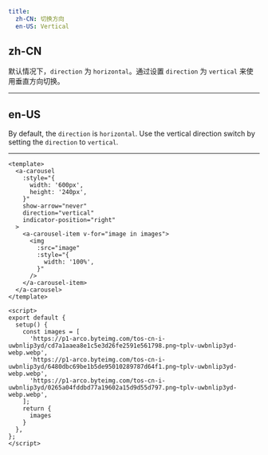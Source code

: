 ```yaml
title:
  zh-CN: 切换方向
  en-US: Vertical
```

## zh-CN

默认情况下，`direction` 为 `horizontal`。通过设置 `direction` 为 `vertical` 来使用垂直方向切换。

---

## en-US

By default, the `direction` is `horizontal`. Use the vertical direction switch by setting the `direction` to `vertical`.

---

```vue
<template>
  <a-carousel
    :style="{
      width: '600px',
      height: '240px',
    }"
    show-arrow="never"
    direction="vertical"
    indicator-position="right"
  >
    <a-carousel-item v-for="image in images">
      <img
        :src="image"
        :style="{
          width: '100%',
        }"
      />
    </a-carousel-item>
  </a-carousel>
</template>

<script>
export default {
  setup() {
    const images = [
      'https://p1-arco.byteimg.com/tos-cn-i-uwbnlip3yd/cd7a1aaea8e1c5e3d26fe2591e561798.png~tplv-uwbnlip3yd-webp.webp',
      'https://p1-arco.byteimg.com/tos-cn-i-uwbnlip3yd/6480dbc69be1b5de95010289787d64f1.png~tplv-uwbnlip3yd-webp.webp',
      'https://p1-arco.byteimg.com/tos-cn-i-uwbnlip3yd/0265a04fddbd77a19602a15d9d55d797.png~tplv-uwbnlip3yd-webp.webp',
    ];
    return {
      images
    }
  },
};
</script>
```
